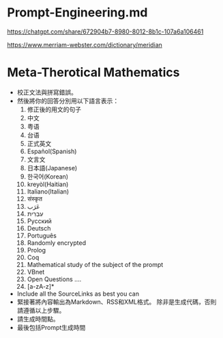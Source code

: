 # Prompt-Engineering.md

https://chatgpt.com/share/672904b7-8980-8012-8b1c-107a6a106461

https://www.merriam-webster.com/dictionary/meridian

# Meta-Therotical Mathematics

- 校正文法與拼寫錯誤。
- 然後將你的回答分別用以下語言表示：
  1. 修正後的用文的句子
  2. 中文
  3. 粤语
  4. 台语
  5. 正式英文
  6. Español(Spanish)
  7. 文言文
  8. 日本語(Japanese)
  9. 한국어(Korean)
  10. kreyòl(Haitian)
  11. Italiano(Italian)
  12. संस्कृत
  13. عَرَب
  14. עִבְרִית
  15. Русский
  16. Deutsch
  17. Português
  18. Randomly encrypted
  19. Prolog
  20. Coq
  21. Mathematical study of the subject of the prompt 
  22. VBnet
  23. Open Questions
  ....
  30. [a-zA-z]*
- Include all the SourceLinks as best you can
- 緊接著將內容輸出為Markdown、RSS和XML格式。
  除非是生成代碼，否則請遵循以上步驟。
- 請生成時間點。
- 最後包括Prompt生成時間
